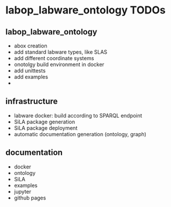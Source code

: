 # labop_labware_ontology TODOs

## labop_labware_ontology
* abox creation
* add standard labware types, like SLAS
* add different coordinate systems
* onotolgy build environment in docker
* add unittests
* add examples
* 

## infrastructure

  * labware docker: build according to SPARQL endpoint 
  * SiLA package generation
  * SiLA package deployment
  * automatic documentation generation (ontology, graph)

  
## documentation
  * docker
  * ontology 
  * SiLA
  * examples
  * jupyter
  * github pages
 


